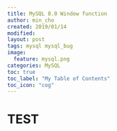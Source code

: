 ```yaml
---
title: MySQL 8.0 Window function
author: min_cho
created: 2019/01/14
modified:
layout: post
tags: mysql mysql_bug
image:
  feature: mysql.png
categories: MySQL
toc: true
toc_label: "My Table of Contents"
toc_icon: "cog"
---
```


# TEST
